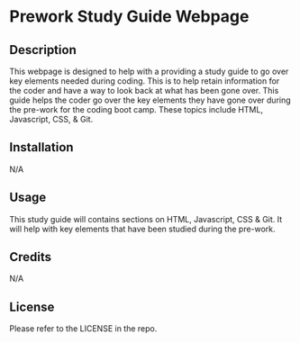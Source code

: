 # Prework Study Guide Webpage

## Description

This webpage is designed to help with a providing a study guide to go over key elements needed during coding. This is to help retain information for the coder and have a way to look back at what has been gone over. This guide helps the coder go over the key elements they have gone over during the pre-work for the coding boot camp. These topics include HTML, Javascript, CSS, & Git.


## Installation

N/A

## Usage

This study guide will contains sections on HTML, Javascript, CSS & Git. It will help with key elements that have been studied during the pre-work.

## Credits

N/A

## License

Please refer to the LICENSE in the repo.

